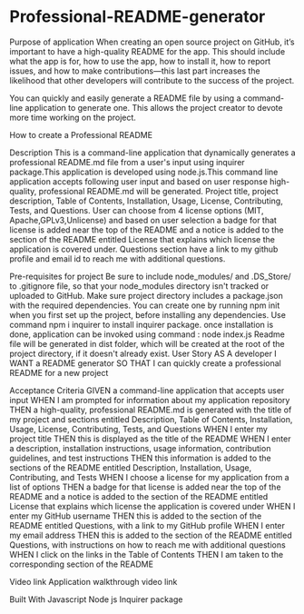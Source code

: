 # Professional-README-generator
Purpose of application
When creating an open source project on GitHub, it’s important to have a high-quality README for the app. This should include what the app is for, how to use the app, how to install it, how to report issues, and how to make contributions—this last part increases the likelihood that other developers will contribute to the success of the project.

You can quickly and easily generate a README file by using a command-line application to generate one. This allows the project creator to devote more time working on the project.

How to create a Professional README

Description
This is a command-line application that dynamically generates a professional README.md file from a user's input using inquirer package.This application is developed using node.js.This command line application accepts following user input and based on user response high-quality, professional README.md will be generated. Project title, project description, Table of Contents, Installation, Usage, License, Contributing, Tests, and Questions. User can choose from 4 license options (MIT, Apache,GPLv3,Unlicense) and based on user selection a badge for that license is added near the top of the README and a notice is added to the section of the README entitled License that explains which license the application is covered under. Questions section have a link to my github profile and email id to reach me with additional questions.

Pre-requisites for project
Be sure to include node_modules/ and .DS_Store/ to .gitignore file, so that your node_modules directory isn't tracked or uploaded to GitHub.
Make sure project directory includes a package.json with the required dependencies. You can create one by running npm init when you first set up the project, before installing any dependencies.
Use command npm i inquirer to install inquirer package.
once installation is done, application can be invoked using command : node index.js
Readme file will be generated in dist folder, which will be created at the root of the project directory, if it doesn't already exist.
User Story
AS A developer I WANT a README generator SO THAT I can quickly create a professional README for a new project

Acceptance Criteria
GIVEN a command-line application that accepts user input WHEN I am prompted for information about my application repository THEN a high-quality, professional README.md is generated with the title of my project and sections entitled Description, Table of Contents, Installation, Usage, License, Contributing, Tests, and Questions WHEN I enter my project title THEN this is displayed as the title of the README WHEN I enter a description, installation instructions, usage information, contribution guidelines, and test instructions THEN this information is added to the sections of the README entitled Description, Installation, Usage, Contributing, and Tests WHEN I choose a license for my application from a list of options THEN a badge for that license is added near the top of the README and a notice is added to the section of the README entitled License that explains which license the application is covered under WHEN I enter my GitHub username THEN this is added to the section of the README entitled Questions, with a link to my GitHub profile WHEN I enter my email address THEN this is added to the section of the README entitled Questions, with instructions on how to reach me with additional questions WHEN I click on the links in the Table of Contents THEN I am taken to the corresponding section of the README

Video link
Application walkthrough video link



Built With
Javascript
Node js
Inquirer package